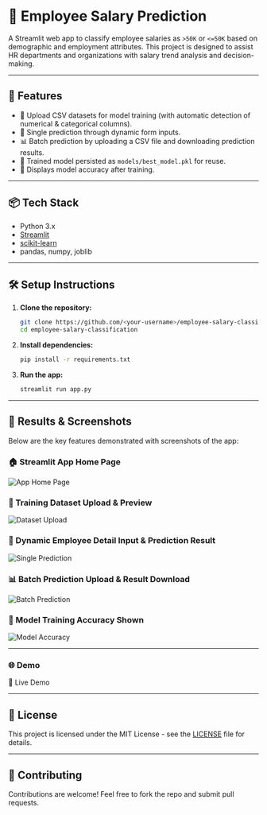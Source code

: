 # 💼 Employee Salary Prediction

A Streamlit web app to classify employee salaries as `>50K` or `<=50K` based on demographic and employment attributes. This project is designed to assist HR departments and organizations with salary trend analysis and decision-making.  

---

## 🚀 Features

- 📂 Upload CSV datasets for model training (with automatic detection of numerical & categorical columns).
- 👤 Single prediction through dynamic form inputs.
- 📊 Batch prediction by uploading a CSV file and downloading prediction results.
- 💾 Trained model persisted as `models/best_model.pkl` for reuse.
- 🎯 Displays model accuracy after training.

---

## 📦 Tech Stack

- Python 3.x
- [Streamlit](https://streamlit.io/)
- [scikit-learn](https://scikit-learn.org/)
- pandas, numpy, joblib

---

## 🛠 Setup Instructions

1. **Clone the repository:**
   ```bash
   git clone https://github.com/<your-username>/employee-salary-classification.git
   cd employee-salary-classification

2. **Install dependencies:**
    ```bash
    pip install -r requirements.txt
    ```

3. **Run the app:**
    ```bash
    streamlit run app.py
    ```
    
---

## 📸 Results & Screenshots
Below are the key features demonstrated with screenshots of the app:

### 🏠 Streamlit App Home Page

![App Home Page](screenshots/app_home_page.png)

### 📂 Training Dataset Upload & Preview

![Dataset Upload](screenshots/dataset_upload.png)

### 👤 Dynamic Employee Detail Input & Prediction Result

![Single Prediction](screenshots/single_prediction.png)

### 📊 Batch Prediction Upload & Result Download

![Batch Prediction](screenshots/batch_prediction.png)

### 🎯 Model Training Accuracy Shown

![Model Accuracy](screenshots/model_accuracy.png)

---

### 🌐 Demo

🔗 Live Demo

---

## 📜 License
This project is licensed under the MIT License - see the [LICENSE](LICENSE (MIT)) file for details.

---

## 🤝 Contributing
Contributions are welcome! Feel free to fork the repo and submit pull requests.
